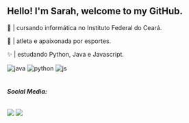 ## Hello! I'm Sarah, welcome to my GitHub.

🏢 | cursando informática no Instituto Federal do Ceará.

🏐 | atleta e apaixonada por esportes. 

✨ | estudando Python, Java e Javascript.

<div style="display: inline_block">
  <img align="center" alt="java" src="https://img.shields.io/badge/Java-ED8B00?style=for-the-badge&logo=openjdk&logoColor=white" />
  <img align="center" alt="python" src="https://img.shields.io/badge/Python-3776AB?style=for-the-badge&logo=python&logoColor=white" />
  <img align="center" alt="js" src="https://img.shields.io/badge/JavaScript-F7DF1E?style=for-the-badge&logo=javascript&logoColor=black" />
</div><br/>

###### **Social Media:** <h6>

<div>

  <a href="https://www.instagram.com/souusagabi_?igsh=emYydXo5ZG0xcHJl" target="_blank"><img src="https://img.shields.io/badge/-Instagram-%23E4405F?style=for-the-badge&logo=instagram&logoColor=white" target="_blank"></a>
  <a href="https://open.spotify.com/user/31lur3njv6aqrztzd2zbwyggtvuy?si=gHrKjuPjQDmk4GVC20VIyQ" target="_blank"><img src="https://img.shields.io/badge/Spotify-1ED760?&style=for-the-badge&logo=spotify&logoColor=white" target="_blank"></a>

</div>


##



